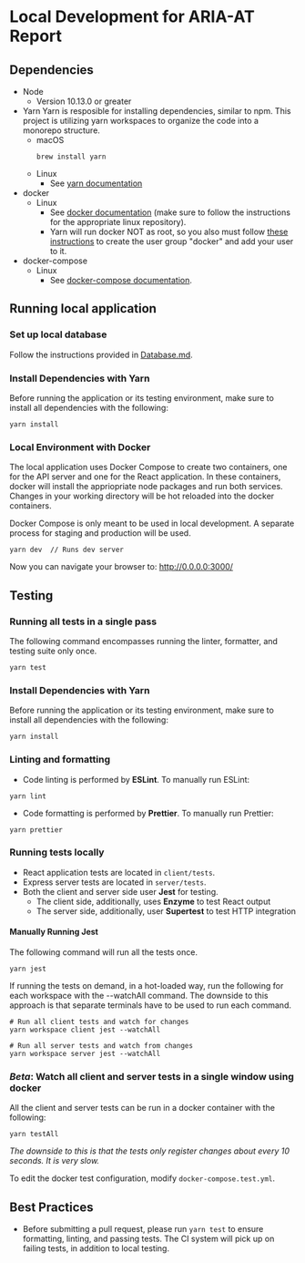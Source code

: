 # Local Development for ARIA-AT Report

## Dependencies
- Node
  - Version 10.13.0 or greater
- Yarn
  Yarn is resposible for installing dependencies, similar to npm. This project is utilizing yarn workspaces to organize the code into a monorepo structure.
  - macOS
    ```
    brew install yarn
    ```
  - Linux
    - See [yarn documentation](https://classic.yarnpkg.com/en/docs/install/#debian-stable)
- docker
  - Linux
    - See [docker documentation](https://docs.docker.com/install/linux/docker-ce/debian/#install-docker-ce) (make sure to follow the instructions for the appropriate linux repository).
    - Yarn will run docker NOT as root, so you also must follow [these instructions](https://docs.docker.com/install/linux/linux-postinstall/) to create the user group "docker" and add your user to it.
- docker-compose
   - Linux
     - See [docker-compose documentation](https://docs.docker.com/compose/install/).

## Running local application

### Set up local database

Follow the instructions provided in [Database.md](https://github.com/bocoup/aria-at-report/blob/master/docs/Database.md).

### Install Dependencies with Yarn
Before running the application or its testing environment, make sure to install all dependencies with the following:
```
yarn install
```

### Local Environment with Docker

The local application uses Docker Compose to create two containers, one for the API server and one for the React application. In these containers, docker will install the appriopriate node packages and run both services. Changes in your working directory will be hot reloaded into the docker containers.

Docker Compose is only meant to be used in local development. A separate process for staging and production will be used.

```
yarn dev  // Runs dev server
```

Now you can navigate your browser to: http://0.0.0.0:3000/

## Testing

### Running all tests in a single pass
The following command encompasses running the linter, formatter, and testing suite only once.
```
yarn test
```

### Install Dependencies with Yarn
Before running the application or its testing environment, make sure to install all dependencies with the following:
```
yarn install
```

### Linting and formatting
* Code linting is performed by **ESLint**. To manually run ESLint:
```
yarn lint
```
* Code formatting is performed by **Prettier**. To manually run Prettier:
```
yarn prettier
```
### Running tests locally
* React application tests are located in `client/tests`. 
* Express server tests are located in `server/tests`.
* Both the client and server side user **Jest** for testing.
  * The client side, additionally, uses **Enzyme** to test React output
  * The server side, additionally, user **Supertest** to test HTTP integration

#### Manually Running Jest
The following command will run all the tests once.
```
yarn jest
```

If running the tests on demand, in a hot-loaded way, run the following for each workspace with the --watchAll command. The downside to this approach is that separate terminals have to be used to run each command.
```
# Run all client tests and watch for changes
yarn workspace client jest --watchAll

# Run all server tests and watch from changes
yarn workspace server jest --watchAll
```

### *Beta*: Watch all client and server tests in a single window using docker
All the client and server tests can be run in a docker container with the following:
```
yarn testAll
```
*The downside to this is that the tests only register changes about every 10 seconds. It is very slow.*

To edit the docker test configuration, modify `docker-compose.test.yml`.

## Best Practices
* Before submitting a pull request, please run `yarn test` to ensure formatting, linting, and passing tests. The CI system will pick up on failing tests, in addition to local testing.